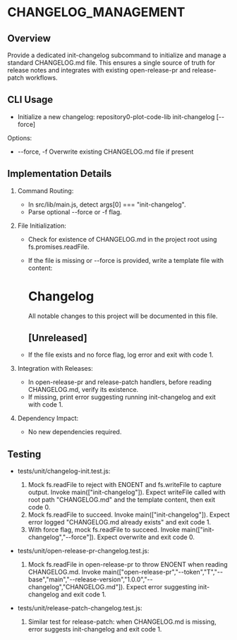 # CHANGELOG_MANAGEMENT

## Overview
Provide a dedicated init-changelog subcommand to initialize and manage a standard CHANGELOG.md file. This ensures a single source of truth for release notes and integrates with existing open-release-pr and release-patch workflows.

## CLI Usage

- Initialize a new changelog:
  repository0-plot-code-lib init-changelog [--force]

Options:
- --force, -f    Overwrite existing CHANGELOG.md file if present

## Implementation Details

1. Command Routing:
   - In src/lib/main.js, detect args[0] === "init-changelog".
   - Parse optional --force or -f flag.

2. File Initialization:
   - Check for existence of CHANGELOG.md in the project root using fs.promises.readFile.
   - If the file is missing or --force is provided, write a template file with content:
     # Changelog

     All notable changes to this project will be documented in this file.

     ## [Unreleased]

   - If the file exists and no force flag, log error and exit with code 1.

3. Integration with Releases:
   - In open-release-pr and release-patch handlers, before reading CHANGELOG.md, verify its existence.
   - If missing, print error suggesting running init-changelog and exit with code 1.

4. Dependency Impact:
   - No new dependencies required.

## Testing

- tests/unit/changelog-init.test.js:
  1. Mock fs.readFile to reject with ENOENT and fs.writeFile to capture output. Invoke main(["init-changelog"]). Expect writeFile called with root path "CHANGELOG.md" and the template content, then exit code 0.
  2. Mock fs.readFile to succeed. Invoke main(["init-changelog"]). Expect error logged "CHANGELOG.md already exists" and exit code 1.
  3. With force flag, mock fs.readFile to succeed. Invoke main(["init-changelog","--force"]). Expect overwrite and exit code 0.

- tests/unit/open-release-pr-changelog.test.js:
  1. Mock fs.readFile in open-release-pr to throw ENOENT when reading CHANGELOG.md. Invoke main(["open-release-pr","--token","T","--base","main","--release-version","1.0.0","--changelog","CHANGELOG.md"]). Expect error suggesting init-changelog and exit code 1.

- tests/unit/release-patch-changelog.test.js:
  1. Similar test for release-patch: when CHANGELOG.md is missing, error suggests init-changelog and exit code 1.